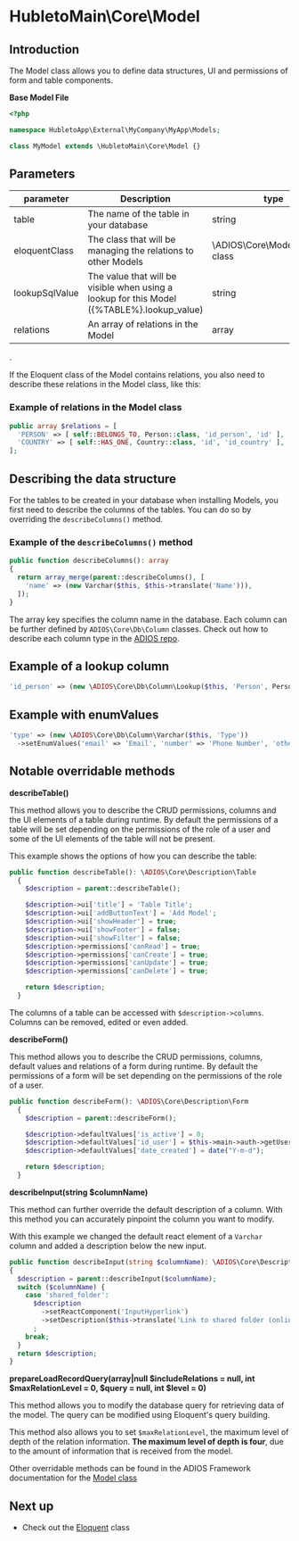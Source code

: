 # HubletoMain\Core\Model

## Introduction

The Model class allows you to define data structures, UI and permissions of form and table components.

**Base Model File**

```php
<?php

namespace HubletoApp\External\MyCompany\MyApp\Models;

class MyModel extends \HubletoMain\Core\Model {}
```

## Parameters

| parameter      | Description                                                                                  | type                             |
| -------------- | -------------------------------------------------------------------------------------------- | -------------------------------- |
| table          | The name of the table in your database                                                       | string                           |
| eloquentClass  | The class that will be managing the relations to other Models                                | \ADIOS\Core\Model\Eloquent class |
| lookupSqlValue | The value that will be visible when using a lookup for this Model ({\%TABLE\%}.lookup_value) | string                           |
| relations      | An array of relations in the Model                                                           | array                            |

.

If the Eloquent class of the Model contains relations, you also need to describe these relations in the Model class, like this:

### Example of relations in the Model class

```php
public array $relations = [
  'PERSON' => [ self::BELONGS_TO, Person::class, 'id_person', 'id' ],
  'COUNTRY' => [ self::HAS_ONE, Country::class, 'id', 'id_country' ],
];
```

## Describing the data structure

For the tables to be created in your database when installing Models, you first need to describe the columns of the tables. You can do so by overriding the `describeColumns()` method.

### Example of the `describeColumns()` method

```php
public function describeColumns(): array
{
  return array_merge(parent::describeColumns(), [
    'name' => (new Varchar($this, $this->translate('Name'))),
  ]);
}
```

The array key specifies the column name in the database. Each column can be further defined by `ADIOS\Core\Db\Column` classes. Check out how to describe each column type in the [ADIOS repo](https://github.com/wai-blue/adios/tree/main/src/Core/Db/Column).

## Example of a lookup column

```php
'id_person' => (new \ADIOS\Core\Db\Column\Lookup($this, 'Person', Person::class))->setRequired()
```

## Example with enumValues

```php
'type' => (new \ADIOS\Core\Db\Column\Varchar($this, 'Type'))
  ->setEnumValues('email' => 'Email', 'number' => 'Phone Number', 'other' => 'Other')
```

## Notable overridable methods

**describeTable()**

This method allows you to describe the CRUD permissions, columns and the UI elements of a table during runtime.
By default the permissions of a table will be set depending on the permissions of the role of a user and some of the UI elements of the table will not be present.

This example shows the options of how you can describe the table:

```php
public function describeTable(): \ADIOS\Core\Description\Table
  {
    $description = parent::describeTable();

    $description->ui['title'] = 'Table Title';
    $description->ui['addButtonText'] = 'Add Model';
    $description->ui['showHeader'] = true;
    $description->ui['showFooter'] = false;
    $description->ui['showFilter'] = false;
    $description->permissions['canRead'] = true;
    $description->permissions['canCreate'] = true;
    $description->permissions['canUpdate'] = true;
    $description->permissions['canDelete'] = true;

    return $description;
  }
```

The columns of a table can be accessed with `$description->columns`. Columns can be removed, edited or even added.

**describeForm()**

This method allows you to describe the CRUD permissions, columns, default values and relations of a form during runtime.
By default the permissions of a form will be set depending on the permissions of the role of a user.

```php
public function describeForm(): \ADIOS\Core\Description\Form
  {
    $description = parent::describeForm();

    $description->defaultValues['is_active'] = 0;
    $description->defaultValues['id_user'] = $this->main->auth->getUserId();
    $description->defaultValues['date_created'] = date("Y-m-d");

    return $description;
  }
```

**describeInput(string $columnName)**

This method can further override the default description of a column. With this method you can accurately pinpoint the column you want to modify.

With this example we changed the default react element of a `Varchar` column and added a description below the new input.

```php
public function describeInput(string $columnName): \ADIOS\Core\Description\Input
{
  $description = parent::describeInput($columnName);
  switch ($columnName) {
    case 'shared_folder':
      $description
        ->setReactComponent('InputHyperlink')
        ->setDescription($this->translate('Link to shared folder (online storage) with related documents'))
      ;
    break;
  }
  return $description;
}
```


**prepareLoadRecordQuery(array|null $includeRelations = null, int $maxRelationLevel = 0, $query = null, int $level = 0)**

This method allows you to modify the database query for retrieving data of the model. The query can be modified using Eloquent's query building.

This method also allows you to set `$maxRelationLevel`, the maximum level of depth of the relation information. **The maximum level of depth is four**, due to the amount of information that is received from the model.

Other overridable methods can be found in the ADIOS Framework documentation for the [Model class](https://github.com/wai-blue/adios/blob/main/src/Core/Model.php)

## Next up

- Check out the [Eloquent](eloquent) class
